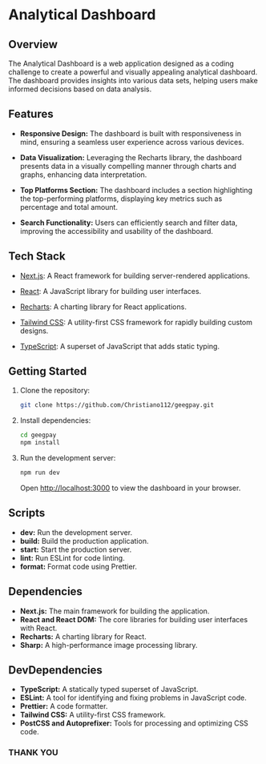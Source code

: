 # Analytical Dashboard

## Overview

The Analytical Dashboard is a web application designed as a coding challenge to create a powerful and visually appealing analytical dashboard. The dashboard provides insights into various data sets, helping users make informed decisions based on data analysis.

## Features

- **Responsive Design:** The dashboard is built with responsiveness in mind, ensuring a seamless user experience across various devices.

- **Data Visualization:** Leveraging the Recharts library, the dashboard presents data in a visually compelling manner through charts and graphs, enhancing data interpretation.

- **Top Platforms Section:** The dashboard includes a section highlighting the top-performing platforms, displaying key metrics such as percentage and total amount.

- **Search Functionality:** Users can efficiently search and filter data, improving the accessibility and usability of the dashboard.

## Tech Stack

- [Next.js](https://nextjs.org/): A React framework for building server-rendered applications.

- [React](https://reactjs.org/): A JavaScript library for building user interfaces.

- [Recharts](https://recharts.org/): A charting library for React applications.

- [Tailwind CSS](https://tailwindcss.com/): A utility-first CSS framework for rapidly building custom designs.

- [TypeScript](https://www.typescriptlang.org/): A superset of JavaScript that adds static typing.

## Getting Started

1. Clone the repository:

   ```bash
   git clone https://github.com/Christiano112/geegpay.git
   ```

2. Install dependencies:

   ```bash
   cd geegpay
   npm install
   ```

3. Run the development server:

   ```bash
   npm run dev
   ```

   Open [http://localhost:3000](http://localhost:3000) to view the dashboard in your browser.

## Scripts

- **dev:** Run the development server.
- **build:** Build the production application.
- **start:** Start the production server.
- **lint:** Run ESLint for code linting.
- **format:** Format code using Prettier.

## Dependencies

- **Next.js:** The main framework for building the application.
- **React and React DOM:** The core libraries for building user interfaces with React.
- **Recharts:** A charting library for React.
- **Sharp:** A high-performance image processing library.

## DevDependencies

- **TypeScript:** A statically typed superset of JavaScript.
- **ESLint:** A tool for identifying and fixing problems in JavaScript code.
- **Prettier:** A code formatter.
- **Tailwind CSS:** A utility-first CSS framework.
- **PostCSS and Autoprefixer:** Tools for processing and optimizing CSS code.

### THANK YOU
